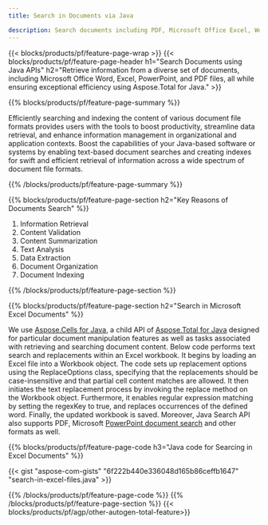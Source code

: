 ```yaml
---
title: Search in Documents via Java 

description: Search documents including PDF, Microsoft Office Excel, Word, PowerPoint and more via your Java based application.
---
```


{{< blocks/products/pf/feature-page-wrap >}}
{{< blocks/products/pf/feature-page-header h1="Search Documents using Java APIs" h2="Retrieve information from a diverse set of documents, including Microsoft Office Word, Excel, PowerPoint, and PDF files, all while ensuring exceptional efficiency using Aspose.Total for Java." >}}

{{% blocks/products/pf/feature-page-summary %}}

Efficiently searching and indexing the content of various document file formats provides users with the tools to boost productivity, streamline data retrieval, and enhance information management in organizational and application contexts. Boost the capabilities of your Java-based software or systems by enabling text-based document searches and creating indexes for swift and efficient retrieval of information across a wide spectrum of document file formats.

{{% /blocks/products/pf/feature-page-summary  %}}

{{% blocks/products/pf/feature-page-section  h2="Key Reasons of Documents Search" %}}

1. Information Retrieval
1. Content Validation 
1. Content Summarization 
1. Text Analysis
1. Data Extraction 
1. Document Organization
1. Document Indexing 



{{% /blocks/products/pf/feature-page-section %}}

{{% blocks/products/pf/feature-page-section  h2="Search in Microsoft Excel Documents" %}}

We use [Aspose.Cells for Java](https://products.aspose.com/cells/java/), a child API of [Aspose.Total for Java](https://products.aspose.com/total/java/) designed for particular document manipulation features as well as tasks associated with retrieving and searching document content. Below code performs text search and replacements within an Excel workbook. It begins by loading an Excel file into a Workbook object. The code sets up replacement options using the ReplaceOptions class, specifying that the replacements should be case-insensitive and that partial cell content matches are allowed. It then initiates the text replacement process by invoking the replace method on the Workbook object. Furthermore, it enables regular expression matching by setting the regexKey to true, and replaces occurrences of the defined word. Finally, the updated workbook is saved. Moreover, Java Search API also supports PDF, Microsoft [PowerPoint document search](https://products.aspose.com/total/java/search/pptx/) and other formats as well.

{{% blocks/products/pf/feature-page-code h3="Java code for Searcing in Excel Documents" %}}

{{< gist "aspose-com-gists" "6f222b440e336048d165b86ceffb1647" "search-in-excel-files.java" >}}

{{% /blocks/products/pf/feature-page-code  %}}
{{% /blocks/products/pf/feature-page-section %}}
{{< blocks/products/pf/agp/other-autogen-total-feature>}}